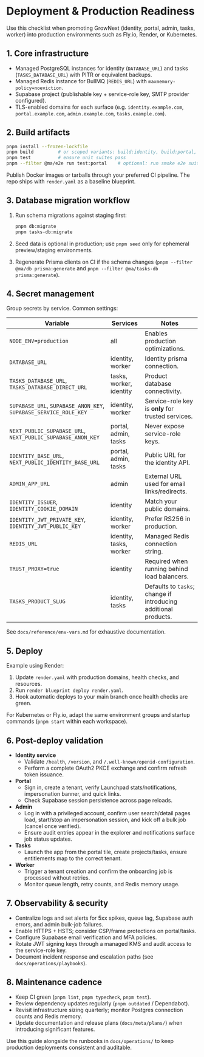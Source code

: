 # Deployment & Production Readiness

Use this checklist when promoting GrowNext (identity, portal, admin, tasks, worker) into
production environments such as Fly.io, Render, or Kubernetes.

## 1. Core infrastructure

- Managed PostgreSQL instances for identity (`DATABASE_URL`) and tasks (`TASKS_DATABASE_URL`) with PITR or equivalent backups.
- Managed Redis instance for BullMQ (`REDIS_URL`) with `maxmemory-policy=noeviction`.
- Supabase project (publishable key + service-role key, SMTP provider configured).
- TLS-enabled domains for each surface (e.g. `identity.example.com`, `portal.example.com`, `admin.example.com`, `tasks.example.com`).

## 2. Build artifacts

```bash
pnpm install --frozen-lockfile
pnpm build         # or scoped variants: build:identity, build:portal, etc.
pnpm test          # ensure unit suites pass
pnpm --filter @ma/e2e run test:portal    # optional: run smoke e2e suite
```

Publish Docker images or tarballs through your preferred CI pipeline. The repo ships
with `render.yaml` as a baseline blueprint.

## 3. Database migration workflow

1. Run schema migrations against staging first:

   ```bash
   pnpm db:migrate
   pnpm tasks-db:migrate
   ```

2. Seed data is optional in production; use `pnpm seed` only for ephemeral preview/staging environments.
3. Regenerate Prisma clients on CI if the schema changes (`pnpm --filter @ma/db prisma:generate` and `pnpm --filter @ma/tasks-db prisma:generate`).

## 4. Secret management

Group secrets by service. Common settings:

| Variable | Services | Notes |
| --- | --- | --- |
| `NODE_ENV=production` | all | Enables production optimizations. |
| `DATABASE_URL` | identity, worker | Identity prisma connection. |
| `TASKS_DATABASE_URL`, `TASKS_DATABASE_DIRECT_URL` | tasks, worker, identity | Product database connectivity. |
| `SUPABASE_URL`, `SUPABASE_ANON_KEY`, `SUPABASE_SERVICE_ROLE_KEY` | identity, worker | Service-role key is **only** for trusted services. |
| `NEXT_PUBLIC_SUPABASE_URL`, `NEXT_PUBLIC_SUPABASE_ANON_KEY` | portal, admin, tasks | Never expose service-role keys. |
| `IDENTITY_BASE_URL`, `NEXT_PUBLIC_IDENTITY_BASE_URL` | portal, admin, tasks | Public URL for the identity API. |
| `ADMIN_APP_URL` | admin | External URL used for email links/redirects. |
| `IDENTITY_ISSUER`, `IDENTITY_COOKIE_DOMAIN` | identity | Match your public domains. |
| `IDENTITY_JWT_PRIVATE_KEY`, `IDENTITY_JWT_PUBLIC_KEY` | identity, worker | Prefer RS256 in production. |
| `REDIS_URL` | identity, tasks, worker | Managed Redis connection string. |
| `TRUST_PROXY=true` | identity | Required when running behind load balancers. |
| `TASKS_PRODUCT_SLUG` | identity, tasks | Defaults to `tasks`; change if introducing additional products. |

See `docs/reference/env-vars.md` for exhaustive documentation.

## 5. Deploy

Example using Render:

1. Update `render.yaml` with production domains, health checks, and resources.
2. Run `render blueprint deploy render.yaml`.
3. Hook automatic deploys to your main branch once health checks are green.

For Kubernetes or Fly.io, adapt the same environment groups and startup commands
(`pnpm start` within each workspace).

## 6. Post-deploy validation

- **Identity service**
  - Validate `/health`, `/version`, and `/.well-known/openid-configuration`.
  - Perform a complete OAuth2 PKCE exchange and confirm refresh token issuance.
- **Portal**
  - Sign in, create a tenant, verify Launchpad stats/notifications, impersonation banner, and quick links.
  - Check Supabase session persistence across page reloads.
- **Admin**
  - Log in with a privileged account, confirm user search/detail pages load, start/stop an impersonation session, and kick off a bulk job (cancel once verified).
  - Ensure audit entries appear in the explorer and notifications surface job status updates.
- **Tasks**
  - Launch the app from the portal tile, create projects/tasks, ensure entitlements map to the correct tenant.
- **Worker**
  - Trigger a tenant creation and confirm the onboarding job is processed without retries.
  - Monitor queue length, retry counts, and Redis memory usage.

## 7. Observability & security

- Centralize logs and set alerts for 5xx spikes, queue lag, Supabase auth errors, and admin bulk-job failures.
- Enable HTTPS + HSTS; consider CSP/frame protections on portal/tasks.
- Configure Supabase email verification and MFA policies.
- Rotate JWT signing keys through a managed KMS and audit access to the service-role key.
- Document incident response and escalation paths (see `docs/operations/playbooks`).

## 8. Maintenance cadence

- Keep CI green (`pnpm lint`, `pnpm typecheck`, `pnpm test`).
- Review dependency updates regularly (`pnpm outdated` / Dependabot).
- Revisit infrastructure sizing quarterly; monitor Postgres connection counts and Redis memory.
- Update documentation and release plans (`docs/meta/plans/`) when introducing significant features.

Use this guide alongside the runbooks in `docs/operations/` to keep production deployments consistent and auditable.
